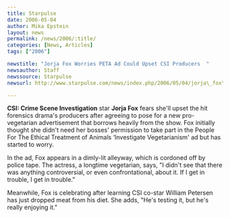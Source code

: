 ```yaml
---
title: Starpulse
date: 2006-05-04
author: Mika Epstein
layout: news
permalink: /news/2006/:title/
categories: [News, Articles]
tags: ["2006"]

newstitle: "Jorja Fox Worries PETA Ad Could Upset CSI Producers  "
newsauthor: Staff  
newssource: Starpulse  
newsurl: http://www.starpulse.com/news/index.php/2006/05/04/jorja\_fox\_worries\_peta\_ad\_could\_upset_cs  

---
```


**CSI: Crime Scene Investigation** star **Jorja Fox** fears she'll upset the hit forensics drama's producers after agreeing to pose for a new pro-vegetarian advertisement that borrows heavily from the show. Fox initially thought she didn't need her bosses' permission to take part in the People For The Ethical Treatment of Animals &#8216;Investigate Vegetarianism' ad but has started to worry.

In the ad, Fox appears in a dimly-lit alleyway, which is cordoned off by police tape. The actress, a longtime vegetarian, says, "I didn't see that there was anything controversial, or even confrontational, about it. If I get in trouble, I get in trouble."

Meanwhile, Fox is celebrating after learning CSI co-star William Petersen has just dropped meat from his diet. She adds, "He's testing it, but he's really enjoying it."

